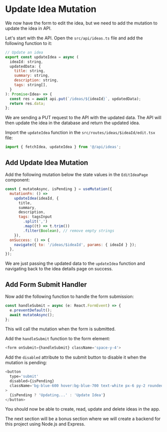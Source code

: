 # Update Idea Mutation

We now have the form to edit the idea, but we need to add the mutation to update the idea in API.

Let's start with the API. Open the `src/api/ideas.ts` file and add the following function to it:

```javascript
// Update an idea
export const updateIdea = async (
  ideaId: string,
  updatedData: {
    title: string,
    summary: string,
    description: string,
    tags: string[],
  }
): Promise<Idea> => {
  const res = await api.put(`/ideas/${ideaId}`, updatedData);
  return res.data;
};
```

We are sending a PUT request to the API with the updated data. The API will then update the idea in the database and return the updated idea.

Import the `updateIdea` function in the `src/routes/ideas/$ideaId/edit.tsx` file:

```javascript
import { fetchIdea, updateIdea } from '@/api/ideas';
```

## Add Update Idea Mutation

Add the following mutation below the state values in the `EditIdeaPage` component:

```javascript
const { mutateAsync, isPending } = useMutation({
  mutationFn: () =>
    updateIdea(ideaId, {
      title,
      summary,
      description,
      tags: tagsInput
        .split(',')
        .map((t) => t.trim())
        .filter(Boolean), // remove empty strings
    }),
  onSuccess: () => {
    navigate({ to: '/ideas/$ideaId', params: { ideaId } });
  },
});
```

We are just passing the updated data to the `updateIdea` function and navigating back to the idea details page on success.

## Add Form Submit Handler

Now add the following function to handle the form submission:

```javascript
const handleSubmit = async (e: React.FormEvent) => {
  e.preventDefault();
  await mutateAsync();
};
```

This will call the mutation when the form is submitted.

Add the `handleSubmit` function to the form element:

```javascript
<form onSubmit={handleSubmit} className='space-y-4'>
```

Add the `disabled` attribute to the submit button to disable it when the mutation is pending:

```javascript
<button
  type='submit'
  disabled={isPending}
  className='bg-blue-600 hover:bg-blue-700 text-white px-6 py-2 rounded disabled:opacity-50'
>
  {isPending ? 'Updating...' : 'Update Idea'}
</button>
```

You should now be able to create, read, update and delete ideas in the app.

The next section will be a bonus section where we will create a backend for this project using Node.js and Express.
